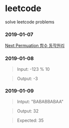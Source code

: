 # leetcode
solve leetcode problems

### 2019-01-07
[Next Permuation 함수 동작원리](http://blog.naver.com/PostView.nhn?blogId=chogahui05&logNo=221292809519)

### 2019-01-08

> Input: -123 % 10 

> Output: -3

### 2019-01-09

> Intput: "BABABBABAA" 

> Output: 32 

> Expected: 35 

